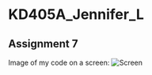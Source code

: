 # KD405A_Jennifer_L


## Assignment 7

Image of my code on a screen:
![Screen](https://github.com/jenniferlarsson/KD405A_Jennifer_L/screen.jpg)

